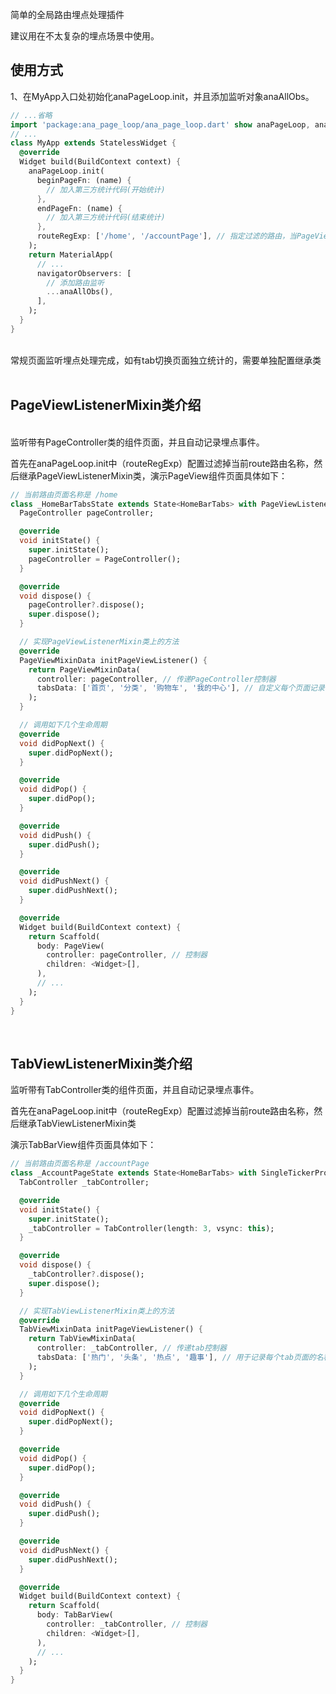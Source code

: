 简单的全局路由埋点处理插件

建议用在不太复杂的埋点场景中使用。

## 使用方式

1、在MyApp入口处初始化anaPageLoop.init，并且添加监听对象anaAllObs。<br>

```dart
// ...省略
import 'package:ana_page_loop/ana_page_loop.dart' show anaPageLoop, anaAllObs;
// ...
class MyApp extends StatelessWidget {
  @override
  Widget build(BuildContext context) {
    anaPageLoop.init(
      beginPageFn: (name) {
        // 加入第三方统计代码(开始统计)
      },
      endPageFn: (name) {
        // 加入第三方统计代码(结束统计)
      },
      routeRegExp: ['/home', '/accountPage'], // 指定过滤的路由，当PageView或Tab组件要单独统计时，当前路由名称需要过滤掉。
    );
    return MaterialApp(
      // ...
      navigatorObservers: [
        // 添加路由监听
        ...anaAllObs(),
      ],
    );
  }
}
```
<br>
常规页面监听埋点处理完成，如有tab切换页面独立统计的，需要单独配置继承类<br><br>


## PageViewListenerMixin类介绍
<br>
监听带有PageController类的组件页面，并且自动记录埋点事件。

首先在anaPageLoop.init中（routeRegExp）配置过滤掉当前route路由名称，然后继承PageViewListenerMixin类，演示PageView组件页面具体如下：<br>

```dart
// 当前路由页面名称是 /home
class _HomeBarTabsState extends State<HomeBarTabs> with PageViewListenerMixin {
  PageController pageController;

  @override
  void initState() {
    super.initState();
    pageController = PageController();
  }

  @override
  void dispose() {
    pageController?.dispose();
    super.dispose();
  }

  // 实现PageViewListenerMixin类上的方法
  @override
  PageViewMixinData initPageViewListener() {
    return PageViewMixinData(
      controller: pageController, // 传递PageController控制器
      tabsData: ['首页', '分类', '购物车', '我的中心'], // 自定义每个页面记录的名称
    );
  }

  // 调用如下几个生命周期
  @override
  void didPopNext() {
    super.didPopNext();
  }

  @override
  void didPop() {
    super.didPop();
  }

  @override
  void didPush() {
    super.didPush();
  }

  @override
  void didPushNext() {
    super.didPushNext();
  }

  @override
  Widget build(BuildContext context) {
    return Scaffold(
      body: PageView(
        controller: pageController, // 控制器
        children: <Widget>[],
      ),
      // ...
    );
  }
}
```
<br>

## TabViewListenerMixin类介绍

监听带有TabController类的组件页面，并且自动记录埋点事件。

首先在anaPageLoop.init中（routeRegExp）配置过滤掉当前route路由名称，然后继承TabViewListenerMixin类<br>

演示TabBarView组件页面具体如下：<br>

```dart
// 当前路由页面名称是 /accountPage
class _AccountPageState extends State<HomeBarTabs> with SingleTickerProviderStateMixin, TabViewListenerMixin {
  TabController _tabController;

  @override
  void initState() {
    super.initState();
    _tabController = TabController(length: 3, vsync: this);
  }

  @override
  void dispose() {
    _tabController?.dispose();
    super.dispose();
  }

  // 实现TabViewListenerMixin类上的方法
  @override
  TabViewMixinData initPageViewListener() {
    return TabViewMixinData(
      controller: _tabController, // 传递tab控制器
      tabsData: ['热门', '头条', '热点', '趣事'], // 用于记录每个tab页面的名称
    );
  }

  // 调用如下几个生命周期
  @override
  void didPopNext() {
    super.didPopNext();
  }

  @override
  void didPop() {
    super.didPop();
  }

  @override
  void didPush() {
    super.didPush();
  }

  @override
  void didPushNext() {
    super.didPushNext();
  }

  @override
  Widget build(BuildContext context) {
    return Scaffold(
      body: TabBarView(
        controller: _tabController, // 控制器
        children: <Widget>[],
      ),
      // ...
    );
  }
}
```

